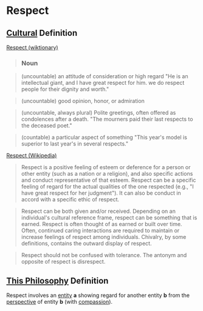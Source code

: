 # Respect

## [Cultural](./culture.md) Definition

<a href="http://en.wiktionary.org/wiki/respect" target="_blank">Respect (wiktionary)</a>

> ### Noun

> (uncountable) an attitude of consideration or high regard "He is an intellectual giant, and I have great respect for him. we do respect people for their dignity and worth."

> (uncountable) good opinion, honor, or admiration

> (uncountable, always plural) Polite greetings, often offered as condolences after a death. "The mourners paid their last respects to the deceased poet."

> (countable) a particular aspect of something "This year's model is superior to last year's in several respects."

<a href="http://en.wikipedia.org/wiki/Respect" target="_blank">Respect (Wikipedia)</a>

> Respect is a positive feeling of esteem or deference for a person or other entity (such as a nation or a religion), and also specific actions and conduct representative of that esteem. Respect can be a specific feeling of regard for the actual qualities of the one respected (e.g., "I have great respect for her judgment"). It can also be conduct in accord with a specific ethic of respect.

> Respect can be both given and/or received. Depending on an individual's cultural reference frame, respect can be something that is earned. Respect is often thought of as earned or built over time. Often, continued caring interactions are required to maintain or increase feelings of respect among individuals. Chivalry, by some definitions, contains the outward display of respect.

> Respect should not be confused with tolerance. The antonym and opposite of respect is disrespect.

## [This Philosophy](./this-philosophy.md) Definition

Respect involves an [entity](./entity.md) **a** showing regard for another entity **b** from the [perspective](./perspective.md) of entity **b** (with [compassion](./compassion.md)).
